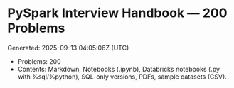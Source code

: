 # PySpark Interview Handbook — 200 Problems
Generated: 2025-09-13 04:05:06Z (UTC)

- Problems: 200
- Contents: Markdown, Notebooks (.ipynb), Databricks notebooks (.py with %sql/%python), SQL-only versions, PDFs, sample datasets (CSV).
